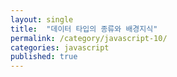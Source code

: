```yaml
---
layout: single
title:  "데이터 타입의 종류와 배경지식"
permalink: /category/javascript-10/
categories: javascript
published: true
---
```

